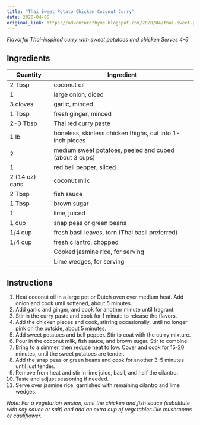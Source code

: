 ```yaml
---
title: "Thai Sweet Potato Chicken Coconut Curry"
date: 2020-04-05
original_link: https://adventurethyme.blogspot.com/2020/04/thai-sweet-potato-chicken-coconut-curry.html
---
```


_Flavorful Thai-inspired curry with sweet potatoes and chicken_
_Serves 4-6_

## Ingredients

| Quantity | Ingredient |
| -------- | ---------- |
| 2 Tbsp | coconut oil |
| 1 | large onion, diced |
| 3 cloves | garlic, minced |
| 1 Tbsp | fresh ginger, minced |
| 2-3 Tbsp | Thai red curry paste |
| 1 lb | boneless, skinless chicken thighs, cut into 1-inch pieces |
| 2 | medium sweet potatoes, peeled and cubed (about 3 cups) |
| 1 | red bell pepper, sliced |
| 2 (14 oz) cans | coconut milk |
| 2 Tbsp | fish sauce |
| 1 Tbsp | brown sugar |
| 1 | lime, juiced |
| 1 cup | snap peas or green beans |
| 1/4 cup | fresh basil leaves, torn (Thai basil preferred) |
| 1/4 cup | fresh cilantro, chopped |
| | Cooked jasmine rice, for serving |
| | Lime wedges, for serving |

## Instructions

1. Heat coconut oil in a large pot or Dutch oven over medium heat. Add onion and cook until softened, about 5 minutes.
2. Add garlic and ginger, and cook for another minute until fragrant.
3. Stir in the curry paste and cook for 1 minute to release the flavors.
4. Add the chicken pieces and cook, stirring occasionally, until no longer pink on the outside, about 5 minutes.
5. Add sweet potatoes and bell pepper. Stir to coat with the curry mixture.
6. Pour in the coconut milk, fish sauce, and brown sugar. Stir to combine.
7. Bring to a simmer, then reduce heat to low. Cover and cook for 15-20 minutes, until the sweet potatoes are tender.
8. Add the snap peas or green beans and cook for another 3-5 minutes until just tender.
9. Remove from heat and stir in lime juice, basil, and half the cilantro.
10. Taste and adjust seasoning if needed.
11. Serve over jasmine rice, garnished with remaining cilantro and lime wedges.

_Note: For a vegetarian version, omit the chicken and fish sauce (substitute with soy sauce or salt) and add an extra cup of vegetables like mushrooms or cauliflower._
